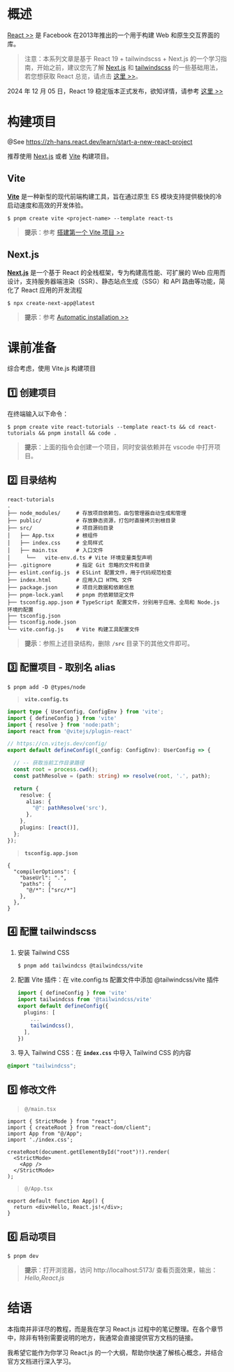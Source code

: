 # 概述

[React >>](https://zh-hans.react.dev/) 是 Facebook 在2013年推出的一个用于构建 Web 和原生交互界面的库。

> 注意：本系列文章是基于 React 19 + tailwindscss + Next.js 的一个学习指南，开始之前，建议您先了解  [Next.js](https://nextjs.org/)  和 [tailwindscss](https://tailwindcss.com/) 的一些基础用法，若您想获取 React 总览，请点击 [这里 >>](https://zh-hans.react.dev/reference/react)。

2024 年 12 月 05 日，React 19 稳定版本正式发布，欲知详情，请参考 [这里 >>](https://zh-hans.react.dev/blog/2024/12/05/react-19)

# 构建项目

@See https://zh-hans.react.dev/learn/start-a-new-react-project

推荐使用 [Next.js](https://nextjs.org/) 或者 [Vite](https://cn.vitejs.dev/) 构建项目。

## Vite

**[Vite](https://cn.vitejs.dev/)** 是一种新型的现代前端构建工具，旨在通过原生 ES 模块支持提供极快的冷启动速度和高效的开发体验。

```shell
$ pnpm create vite <project-name> --template react-ts
```

> **提示**：参考 [搭建第一个 Vite 项目 >>](<https://cn.vitejs.dev/guide/#scaffolding-your-first-vite-project>)

## Next.js

**[Next.js](https://nextjs.org/)** 是一个基于 React 的全栈框架，专为构建高性能、可扩展的 Web 应用而设计，支持服务器端渲染（SSR）、静态站点生成（SSG）和 API 路由等功能，简化了 React 应用的开发流程

```shell
$ npx create-next-app@latest
```

> **提示**：参考 [Automatic installation >>](https://nextjs.org/docs/app/getting-started/installation#automatic-installation)

# 课前准备

综合考虑，使用 Vite.js 构建项目

## 1️⃣ **创建项目**

在终端输入以下命令：

```shell
$ pnpm create vite react-tutorials --template react-ts && cd react-tutorials && pnpm install && code .
```

> **提示**：上面的指令会创建一个项目，同时安装依赖并在 vscode 中打开项目。

## 2️⃣ **目录结构**

```
react-tutorials
.
├── node_modules/     # 存放项目依赖包，由包管理器自动生成和管理
├── public/           # 存放静态资源，打包时直接拷贝到根目录
├── src/              # 项目源码目录        
│   ├── App.tsx       # 根组件       
│   ├── index.css     # 全局样式
│   ├── main.tsx      # 入口文件          
│	  └──	vite-env.d.ts # Vite 环境变量类型声明       
├── .gitignore        # 指定 Git 忽略的文件和目录          
├── eslint.config.js  # ESLint 配置文件，用于代码规范检查           
├── index.html        # 应用入口 HTML 文件      
├── package.json      # 项目元数据和依赖信息           
├── pnpm-lock.yaml    # pnpm 的依赖锁定文件
├── tsconfig.app.json # TypeScript 配置文件，分别用于应用、全局和 Node.js 环境的配置
├── tsconfig.json
├── tsconfig.node.json
└── vite.config.js    # Vite 构建工具配置文件      
```

> **提示**：参照上述目录结构，删除 **`/src`** 目录下的其他文件即可。

## 3️⃣ **配置项目 - 取别名 alias**

```shell
$ pnpm add -D @types/node
```

> **`vite.config.ts`**

```ts
import type { UserConfig, ConfigEnv } from 'vite';
import { defineConfig } from 'vite'
import { resolve } from 'node:path';
import react from '@vitejs/plugin-react'

// https://cn.vitejs.dev/config/
export default defineConfig((_config: ConfigEnv): UserConfig => {

  // -- 获取当前工作目录路径
  const root = process.cwd();
  const pathResolve = (path: string) => resolve(root, '.', path);

  return {
    resolve: {
      alias: {
        "@": pathResolve('src'),
      },
    },
    plugins: [react()],
  };
});
```

> **`tsconfig.app.json`**

```tsx
{
  "compilerOptions": {
    "baseUrl": ".",
    "paths": {
      "@/*": ["src/*"]
    },
  },
}
```

## 4️⃣ **配置 tailwindscss**

1. 安装 Tailwind CSS

   ```shell
   $ pnpm add tailwindcss @tailwindcss/vite
   ```

2. 配置 Vite 插件：在 vite.config.ts 配置文件中添加 @tailwindcss/vite 插件

   ```ts
   import { defineConfig } from 'vite'
   import tailwindcss from '@tailwindcss/vite'
   export default defineConfig({
     plugins: [
       ...
       tailwindcss(),
     ],
   })
   ```

3. 导入 Tailwind CSS：在 **`index.css`** 中导入 Tailwind CSS 的内容

```css
@import "tailwindcss";
```

## 5️⃣ 修改文件

> `@/main.tsx`

```tsx
import { StrictMode } from "react";
import { createRoot } from "react-dom/client";
import App from "@/App";
import './index.css';

createRoot(document.getElementById("root")!).render(
  <StrictMode>
    <App />
  </StrictMode>
);

```

> `@/App.tsx`

```tsx
export default function App() {
  return <div>Hello, React.js!</div>;
}
```

## 6️⃣ 启动项目

```shell
$ pnpm dev
```

> **提示**：打开浏览器，访问 http://localhost:5173/  查看页面效果，输出：*Hello,React.js*

# 结语

本指南并非详尽的教程，而是我在学习 React.js 过程中的笔记整理。在各个章节中，除非有特别需要说明的地方，我通常会直接提供官方文档的链接。

我希望它能作为你学习 React.js 的一个大纲，帮助你快速了解核心概念，并结合官方文档进行深入学习。
